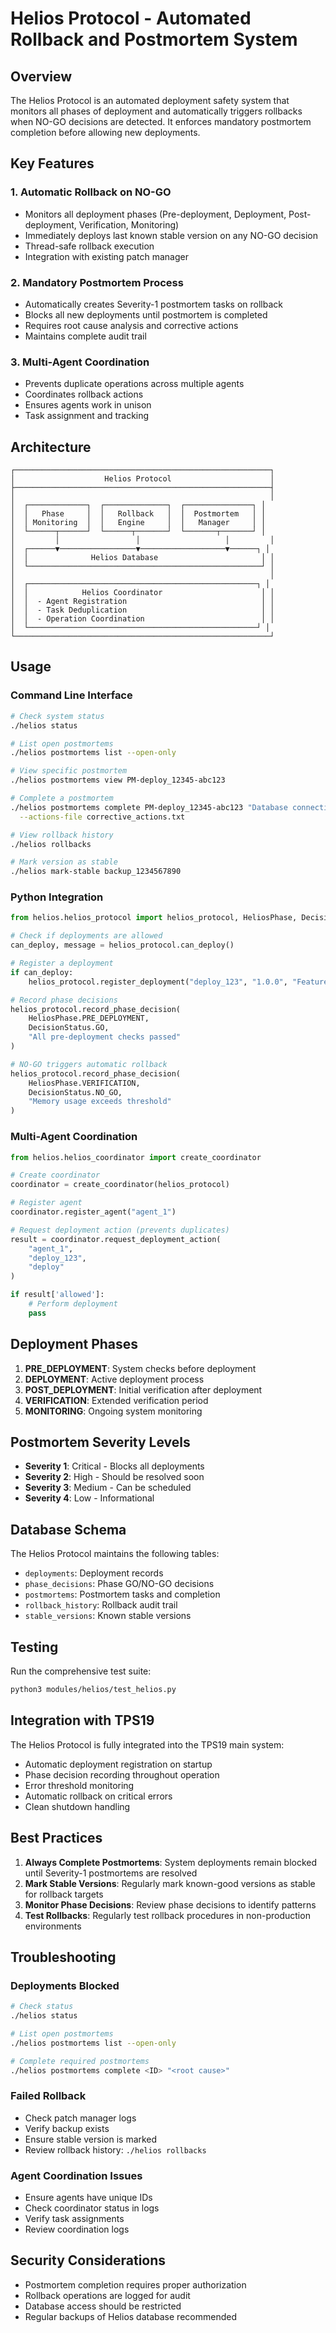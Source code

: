 # Helios Protocol - Automated Rollback and Postmortem System

## Overview

The Helios Protocol is an automated deployment safety system that monitors all phases of deployment and automatically triggers rollbacks when NO-GO decisions are detected. It enforces mandatory postmortem completion before allowing new deployments.

## Key Features

### 1. **Automatic Rollback on NO-GO**
- Monitors all deployment phases (Pre-deployment, Deployment, Post-deployment, Verification, Monitoring)
- Immediately deploys last known stable version on any NO-GO decision
- Thread-safe rollback execution
- Integration with existing patch manager

### 2. **Mandatory Postmortem Process**
- Automatically creates Severity-1 postmortem tasks on rollback
- Blocks all new deployments until postmortem is completed
- Requires root cause analysis and corrective actions
- Maintains complete audit trail

### 3. **Multi-Agent Coordination**
- Prevents duplicate operations across multiple agents
- Coordinates rollback actions
- Ensures agents work in unison
- Task assignment and tracking

## Architecture

```
┌─────────────────────────────────────────────────────────┐
│                    Helios Protocol                      │
├─────────────────────────────────────────────────────────┤
│                                                         │
│  ┌─────────────┐  ┌──────────────┐  ┌───────────────┐ │
│  │   Phase     │  │   Rollback   │  │  Postmortem   │ │
│  │ Monitoring  │  │   Engine     │  │   Manager     │ │
│  └──────┬──────┘  └──────┬───────┘  └───────┬───────┘ │
│         │                 │                   │         │
│  ┌──────▼─────────────────▼───────────────────▼──────┐ │
│  │              Helios Database                       │ │
│  └────────────────────────────────────────────────────┘ │
│                                                         │
│  ┌───────────────────────────────────────────────────┐ │
│  │            Helios Coordinator                      │ │
│  │  - Agent Registration                              │ │
│  │  - Task Deduplication                              │ │
│  │  - Operation Coordination                          │ │
│  └───────────────────────────────────────────────────┘ │
└─────────────────────────────────────────────────────────┘
```

## Usage

### Command Line Interface

```bash
# Check system status
./helios status

# List open postmortems
./helios postmortems list --open-only

# View specific postmortem
./helios postmortems view PM-deploy_12345-abc123

# Complete a postmortem
./helios postmortems complete PM-deploy_12345-abc123 "Database connection leak" \
  --actions-file corrective_actions.txt

# View rollback history
./helios rollbacks

# Mark version as stable
./helios mark-stable backup_1234567890
```

### Python Integration

```python
from helios.helios_protocol import helios_protocol, HeliosPhase, DecisionStatus

# Check if deployments are allowed
can_deploy, message = helios_protocol.can_deploy()

# Register a deployment
if can_deploy:
    helios_protocol.register_deployment("deploy_123", "1.0.0", "Feature X deployment")

# Record phase decisions
helios_protocol.record_phase_decision(
    HeliosPhase.PRE_DEPLOYMENT,
    DecisionStatus.GO,
    "All pre-deployment checks passed"
)

# NO-GO triggers automatic rollback
helios_protocol.record_phase_decision(
    HeliosPhase.VERIFICATION,
    DecisionStatus.NO_GO,
    "Memory usage exceeds threshold"
)
```

### Multi-Agent Coordination

```python
from helios.helios_coordinator import create_coordinator

# Create coordinator
coordinator = create_coordinator(helios_protocol)

# Register agent
coordinator.register_agent("agent_1")

# Request deployment action (prevents duplicates)
result = coordinator.request_deployment_action(
    "agent_1", 
    "deploy_123", 
    "deploy"
)

if result['allowed']:
    # Perform deployment
    pass
```

## Deployment Phases

1. **PRE_DEPLOYMENT**: System checks before deployment
2. **DEPLOYMENT**: Active deployment process
3. **POST_DEPLOYMENT**: Initial verification after deployment
4. **VERIFICATION**: Extended verification period
5. **MONITORING**: Ongoing system monitoring

## Postmortem Severity Levels

- **Severity 1**: Critical - Blocks all deployments
- **Severity 2**: High - Should be resolved soon
- **Severity 3**: Medium - Can be scheduled
- **Severity 4**: Low - Informational

## Database Schema

The Helios Protocol maintains the following tables:
- `deployments`: Deployment records
- `phase_decisions`: Phase GO/NO-GO decisions
- `postmortems`: Postmortem tasks and completion
- `rollback_history`: Rollback audit trail
- `stable_versions`: Known stable versions

## Testing

Run the comprehensive test suite:

```bash
python3 modules/helios/test_helios.py
```

## Integration with TPS19

The Helios Protocol is fully integrated into the TPS19 main system:
- Automatic deployment registration on startup
- Phase decision recording throughout operation
- Error threshold monitoring
- Automatic rollback on critical errors
- Clean shutdown handling

## Best Practices

1. **Always Complete Postmortems**: System deployments remain blocked until Severity-1 postmortems are resolved
2. **Mark Stable Versions**: Regularly mark known-good versions as stable for rollback targets
3. **Monitor Phase Decisions**: Review phase decisions to identify patterns
4. **Test Rollbacks**: Regularly test rollback procedures in non-production environments

## Troubleshooting

### Deployments Blocked
```bash
# Check status
./helios status

# List open postmortems
./helios postmortems list --open-only

# Complete required postmortems
./helios postmortems complete <ID> "<root cause>"
```

### Failed Rollback
- Check patch manager logs
- Verify backup exists
- Ensure stable version is marked
- Review rollback history: `./helios rollbacks`

### Agent Coordination Issues
- Ensure agents have unique IDs
- Check coordinator status in logs
- Verify task assignments
- Review coordination logs

## Security Considerations

- Postmortem completion requires proper authorization
- Rollback operations are logged for audit
- Database access should be restricted
- Regular backups of Helios database recommended